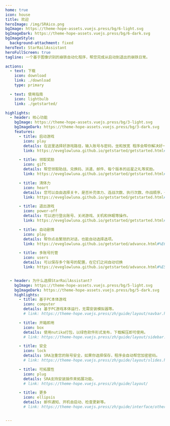 ```yaml
---
home: true
icon: house
title: 欢迎
heroImage: /img/SRAico.png
bgImage: https://theme-hope-assets.vuejs.press/bg/6-light.svg
bgImageDark: https://theme-hope-assets.vuejs.press/bg/6-dark.svg
bgImageStyle:
  background-attachment: fixed
heroText: StarRailAssistant
heroFullScreen: true
tagline: 一个基于图像识别的崩铁自动化程序，帮您完成从启动到退出的崩铁日常。

actions:
  - text: 下载
    icon: download
    link: ./download
    type: primary

  - text: 使用指南
    icon: lightbulb
    link: ./getstarted/

highlights:
  - header: 核心功能
    bgImage: https://theme-hope-assets.vuejs.press/bg/3-light.svg
    bgImageDark: https://theme-hope-assets.vuejs.press/bg/3-dark.svg
    features:
      - title: 启动游戏
        icon: play
        details: 在这里选择好游戏路径，输入账号与密码，坐和放宽 程序会帮你解决好一切。已经适配b服。
        link: https://eveglowluna.github.io/getstarted/getstarted.html#%E5%90%AF%E5%8A%A8%E6%B8%B8%E6%88%8F

      - title: 领取奖励
        icon: gift
        details: 帮您领取助战、兑换码、派遣、邮件、每个版本的巡星之礼等奖励。
        link: https://eveglowluna.github.io/getstarted/getstarted.html#%E9%A2%86%E5%8F%96%E5%A5%96%E5%8A%B1

      - title: 清体力
        icon: heart
        details: 您可以自由选择关卡，是否补充体力、连战次数、执行次数、作战顺序，一切都交由您来决定，也可以混合搭配。
        link: https://eveglowluna.github.io/getstarted/getstarted.html#%E6%B8%85%E5%BC%80%E6%8B%93%E5%8A%9B

      - title: 退出游戏
        icon: power-off
        details: 可以进行登出账号、关闭游戏、关机和休眠等操作。
        link: https://eveglowluna.github.io/getstarted/getstarted.html#%E7%BB%93%E6%9D%9F%E5%90%8E

      - title: 自动剧情
        icon: play
        details: 帮你点击繁琐的对话，也能自动选择选项。
        link: https://eveglowluna.github.io/getstarted/advance.html#%E6%89%A9%E5%B1%95%E5%8A%9F%E8%83%BD-%E6%8F%92%E4%BB%B6

      - title: 多账号托管
        icon: users
        details: 可以保存多个账号的配置，在它们之间自动切换
        link: https://eveglowluna.github.io/getstarted/advance.html#%E5%A4%9A%E8%B4%A6%E5%8F%B7%E6%89%98%E7%AE%A1


  - header: 为什么选择StarRailAssistant?
    bgImage: https://theme-hope-assets.vuejs.press/bg/5-light.svg
    bgImageDark: https://theme-hope-assets.vuejs.press/bg/5-dark.svg
    highlights:
      - title: 基于PC本体游戏
        icon: computer
        details: 基于PC游戏本体运行，无需安装模拟器等。
        # link: https://theme-hope.vuejs.press/zh/guide/layout/navbar.html

      - title: 开箱即用
        icon: box
        details: 使用nutika打包，以绿色软件形式发布，下载解压即可使用。
        # link: https://theme-hope.vuejs.press/zh/guide/layout/sidebar.html

      - title: 安全
        icon: lock
        details: SRA注重您的账号安全，如果你选择保存，程序会自动帮您加密密码。
        # link: https://theme-hope.vuejs.press/zh/guide/layout/slides.html

      - title: 可拓展性
        icon: plug
        details: SRA支持安装插件来拓展功能。
        # link: https://theme-hope.vuejs.press/zh/guide/layout/

      - title: 更多
        icon: ellipsis
        details: 邮件通知、开机自启动、检查更新等。
        # link: https://theme-hope.vuejs.press/zh/guide/interface/others.html


---
```

